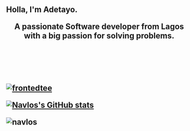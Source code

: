 

<h2 align="center;border='1px solid black";padding='1em'>Holla, I'm Adetayo.</h>
<p align="center">A passionate Software developer from Lagos with a big passion for solving problems.</p> <br><br>
<br>


<p> <a href="https://github.com/ryo-ma/github-profile-trophy"><img src="https://github-profile-trophy.vercel.app/?username=frontedtee" alt="frontedtee" /></a> </p>


 [![Navlos's GitHub stats](https://github-readme-stats.vercel.app/api?username=navlos)](https://github.com/navlos/github-readme-stats)

<p><img align="center" src="https://github-readme-streak-stats.herokuapp.com/?user=navlos&" alt="navlos" /></p>

